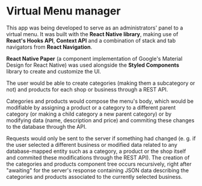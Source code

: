 # Virtual Menu manager

This app was being developed to serve as an administrators' panel to a virtual menu. It was built with the **React Native library**, making use of **React's Hooks API**, **Context API** and a combination of stack and tab navigators from **React Navigation**.

**React Native Paper** (a component implementation of Google's Material Design for React Native) was used alongside the **Styled Components** library to create and customize the UI.

The user would be able to create categories (making them a subcategory or not) and products for each shop or business through a REST API.

Categories and products would compose the menu's body, which would be modifiable by assigning a product or a category to a different parent category (or making a child category a new parent category) or by modifying data (name, description and price) and commiting these changes to the database through the API.

Requests would only be sent to the server if something had changed (e. g. if the user selected a different business or modified data related to any database-mapped entity such as a category, a product or the shop itself and commited these modifications through the REST API). The creation of the categories and products component tree occurs recursively, right after "awaiting" for the server's response containing JSON data describing the categories and products associated to the currently selected business.
